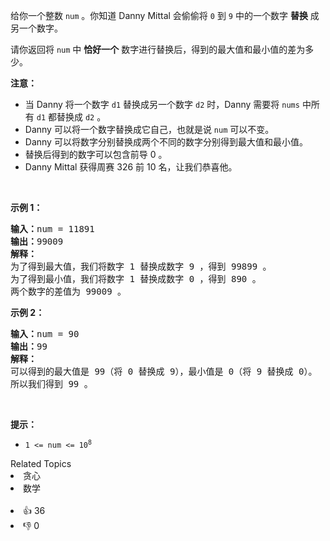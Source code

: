 <p>给你一个整数&nbsp;<code>num</code>&nbsp;。你知道 Danny Mittal 会偷偷将 <code>0</code>&nbsp;到 <code>9</code>&nbsp;中的一个数字 <strong>替换</strong> 成另一个数字。</p>

<p>请你返回将 <code>num</code>&nbsp;中&nbsp;<strong>恰好一个</strong>&nbsp;数字进行替换后，得到的最大值和最小值的差为多少。</p>

<p><strong>注意：</strong></p>

<ul> 
 <li>当 Danny 将一个数字 <code>d1</code> 替换成另一个数字 <code>d2</code> 时，Danny 需要将&nbsp;<code>nums</code>&nbsp;中所有 <code>d1</code>&nbsp;都替换成&nbsp;<code>d2</code>&nbsp;。</li> 
 <li>Danny 可以将一个数字替换成它自己，也就是说&nbsp;<code>num</code>&nbsp;可以不变。</li> 
 <li>Danny 可以将数字分别替换成两个不同的数字分别得到最大值和最小值。</li> 
 <li>替换后得到的数字可以包含前导 0 。</li> 
 <li>Danny Mittal 获得周赛 326 前 10 名，让我们恭喜他。</li> 
</ul>

<p>&nbsp;</p>

<p><strong>示例 1：</strong></p>

<pre>
<b>输入：</b>num = 11891
<b>输出：</b>99009
<b>解释：</b>
为了得到最大值，我们将数字 1 替换成数字 9 ，得到 99899 。
为了得到最小值，我们将数字 1 替换成数字 0 ，得到 890 。
两个数字的差值为 99009 。
</pre>

<p><strong>示例 2：</strong></p>

<pre>
<b>输入：</b>num = 90
<b>输出：</b>99
<strong>解释：</strong>
可以得到的最大值是 99（将 0 替换成 9），最小值是 0（将 9 替换成 0）。
所以我们得到 99 。</pre>

<p>&nbsp;</p>

<p><strong>提示：</strong></p>

<ul> 
 <li><code>1 &lt;= num &lt;= 10<sup>8</sup></code></li> 
</ul>

<div><div>Related Topics</div><div><li>贪心</li><li>数学</li></div></div><br><div><li>👍 36</li><li>👎 0</li></div>